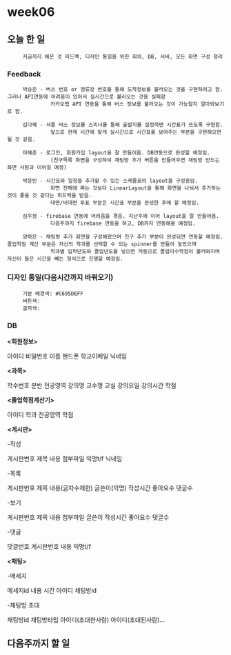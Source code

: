 # week06

## 오늘 한 일
         지금까지 해온 것 피드백, 디자인 통일을 위한 회의, DB, 서버, 모든 화면 구성 정리
         
### Feedback

         박승준 - 버스 번호 or 정류장 번호를 통해 도착정보를 불러오는 것을 구현하려고 함. 그러나 API연동에 어려움이 있어서 실시간으로 불러오는 것을 실패함 
                  카카오맵 API 연동을 통해 버스 정보를 불러오는 것이 가능할지 알아와보기로 함.

         김다혜 - 셔틀 버스 정보를 스피너를 통해 출발지를 설정하면 시간표가 뜨도록 구현함. 
                  앞으로 현재 시간에 맞게 실시간으로 시간표를 보여주는 부분을 구현해오면 될 것 같음.

         마혜준 - 로그인, 회원가입 layout을 잘 만들어옴. DB연동으로 완성할 예정임.
                  (친구목록 화면을 구성하여 채팅방 추가 버튼을 만들어주면 채팅방 만드는 화면 사람과 이어질 예정)

         박윤빈 - 시간표와 일정을 추가할 수 있는 스케줄표의 layout을 구성중임. 
                  화면 전체에 짜는 것보다 LinearLayout을 통해 화면을 나눠서 추가하는 것이 좋을 것 같다는 피드백을 받음.
                  대면/비대면 투표 부분은 시간표 부분을 완성한 후에 할 예정임. 

         심우정 - firebase 연동에 어려움을 겪음. 지난주에 이어 layout을 잘 만들어옴. 
                  다음주까지 firebase 연동을 하고, DB까지 연동해올 예정임.

         양하은 - 채팅방 추가 화면을 구성해왔으며 친구 추가 부분이 완성되면 연동할 예정임. 졸업학점 계산 부분은 자신의 학과를 선택할 수 있는 spinner를 만들어 놓았으며 
                  학과별 입학년도와 졸업년도를 넣으면 자동으로 졸업이수학점이 불러와지며 자신이 들은 시간을 빼는 형식으로 진행할 예정임.


### 디자인 통일(다음시간까지 바꿔오기)

         기본 배경색: #C695DEFF
         버튼색: 
         글자색: 
         
### DB

   **<회원정보>**
   
   아이디 비밀번호 이름 핸드폰 학교이메일 닉네임

   **<과목>**
   
   학수번호 분반 전공영역 강의명 교수명 교실 강의요일 강의시간 학점

   **<졸업학점계산기>**
  
   아이디 학과 전공영역 학점 

   **<게시판>**
   
   -작성
   
   게시판번호 제목 내용 첨부파일 익명t/f 닉네임
   
   -목록
         
   게시판번호 제목 내용(글자수제한) 글쓴이(익명) 작성시간 좋아요수 댓글수

   -보기
         
   게시판번호 제목 내용 첨부파일 글쓴이 작성시간 좋아요수 댓글수

   -댓글
 
   댓글번호 게시판번호 내용 익명t/f

   **<채팅>**
   
   -메세지
   
   메세지id 내용 시간 아이디 채팅방id

   -채팅방 초대
   
   채팅방id 채팅방타입 아이디(초대한사람) 아이디(초대된사람)...
         
         
## 다음주까지 할 일
         
         
